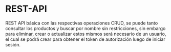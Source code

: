 # REST-API
REST API básica con las respectivas operaciones CRUD, se puede tanto consultar los productos y buscar por nombre sin restricciones, sin embargo para eliminar, crear o actualizar estos mismos será necesario de un usuario,  el cual se podrá crear para obtener el token de autorización luego de iniciar sesión.

